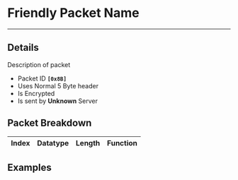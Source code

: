# Friendly Packet Name #

---


## Details ##

Description of packet
  * Packet ID **`[0x8B]`**
  * Uses Normal 5 Byte header
  * Is Encrypted
  * Is sent by **Unknown** Server

## Packet Breakdown ##
| Index | Datatype | Length | Function |
|:------|:---------|:-------|:---------|

## Examples ##